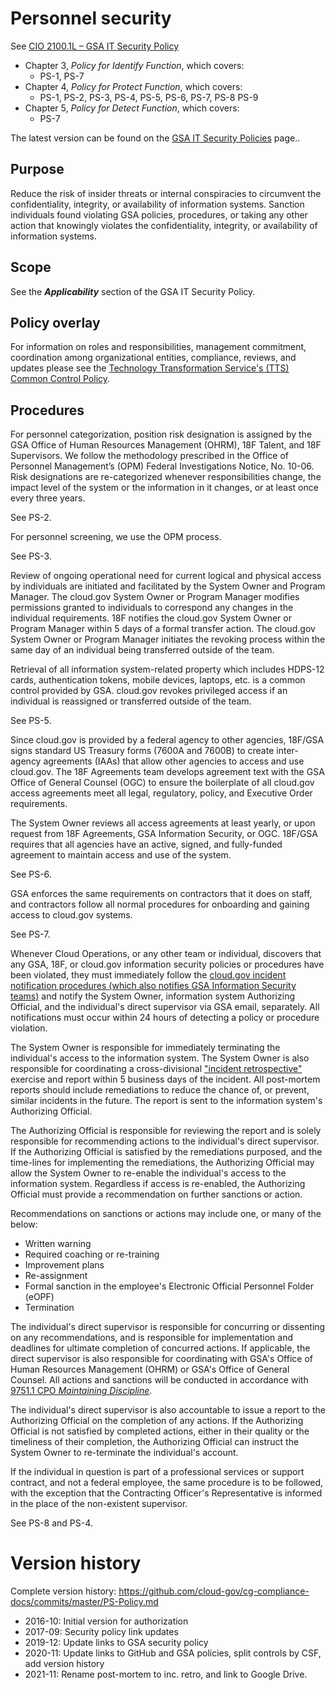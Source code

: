 # Personnel security

See [CIO 2100.1L – GSA IT Security Policy](https://www.gsa.gov/cdnstatic/CIO_2100_1L_CHGE_1_CC040905_signed_PDF_version_7-15-2019.pdf) 

* Chapter 3, _Policy for Identify Function_, which covers:
  * PS-1, PS-7
* Chapter 4, _Policy for Protect Function_, which covers:
  * PS-1, PS-2, PS-3, PS-4, PS-5, PS-6, PS-7, PS-8 PS-9
* Chapter 5, _Policy for Detect Function_, which covers:
  * PS-7

The latest version can be found on the [GSA IT Security Policies](https://www.gsa.gov/about-us/organization/office-of-the-chief-information-officer/chief-information-security-officer-ciso/it-security-policies) page..

## Purpose

Reduce the risk of insider threats or internal conspiracies to circumvent the confidentiality, integrity, or availability of information systems. Sanction individuals found violating GSA policies, procedures, or taking any other action that knowingly violates the confidentiality, integrity, or availability of information systems.

## Scope

See the **_Applicability_** section of the GSA IT Security Policy.

## Policy overlay

For information on roles and responsibilities, management commitment, coordination among organizational entities, compliance, reviews, and updates please see the [Technology Transformation Service's (TTS) Common Control Policy](https://github.com/cloud-gov/cg-compliance-docs/blob/master/TTS-Common-Control-Policy.md).

## Procedures

For personnel categorization, position risk designation is assigned by the GSA Office of Human Resources Management (OHRM), 18F Talent, and 18F Supervisors. We follow the methodology prescribed in the Office of Personnel Management’s (OPM) Federal Investigations Notice, No. 10-06. Risk designations are re-categorized whenever responsibilities change, the impact level of the system or the information in it changes, or at least once every three years.

See PS-2.

For personnel screening, we use the OPM process.

See PS-3.

Review of ongoing operational need for current logical and physical access by individuals are initiated and facilitated by the System Owner and Program Manager. The cloud.gov System Owner or Program Manager modifies permissions granted to individuals to correspond any changes in the individual requirements. 18F notifies the cloud.gov System Owner or Program Manager within 5 days of a formal transfer action. The cloud.gov System Owner or Program Manager initiates the revoking process within the same day of an individual being transferred outside of the team.

Retrieval of all information system-related property which includes HDPS-12 cards, authentication tokens, mobile devices, laptops, etc. is a common control provided by GSA. cloud.gov revokes privileged access if an individual is reassigned or transferred outside of the team.

See PS-5.

Since cloud.gov is provided by a federal agency to other agencies, 18F/GSA signs standard US Treasury forms (7600A and 7600B) to create inter-agency agreements (IAAs) that allow other agencies to access and use cloud.gov. The 18F Agreements team develops agreement text with the GSA Office of General Counsel (OGC) to ensure the boilerplate of all cloud.gov access agreements meet all legal, regulatory, policy, and Executive Order requirements.

The System Owner reviews all access agreements at least yearly, or upon request from 18F Agreements, GSA Information Security, or OGC. 18F/GSA requires that all agencies have an active, signed, and fully-funded agreement to maintain access and use of the system.

See PS-6.

GSA enforces the same requirements on contractors that it does on staff, and contractors follow all normal procedures for onboarding and gaining access to cloud.gov systems.

See PS-7.


Whenever Cloud Operations, or any other team or individual, discovers that any GSA, 18F, or cloud.gov information security policies or procedures have been violated, they must immediately follow the [cloud.gov incident notification procedures (which also notifies GSA Information Security teams)](https://docs.cloud.gov/ops/security-ir/) and notify the System Owner, information system Authorizing Official, and the individual's direct supervisor via GSA email, separately. All notifications must occur within 24 hours of detecting a policy or procedure violation.

The System Owner is responsible for immediately terminating the individual's access to the information system. The System Owner is also responsible for coordinating a cross-divisional ["incident retrospective"](https://drive.google.com/drive/folders/0B58iDAWKmw_BSEtqcUFFQ041MHc) exercise and report within 5 business days of the incident. All post-mortem reports should include remediations to reduce the chance of, or prevent, similar incidents in the future. The report is sent to the information system's Authorizing Official.

The Authorizing Official is responsible for reviewing the report and is solely responsible for recommending actions to the individual's direct supervisor. If the Authorizing Official is satisfied by the remediations purposed, and the time-lines for implementing the remediations, the Authorizing Official may allow the System Owner to re-enable the individual's access to the information system. Regardless if access is re-enabled, the Authorizing Official must provide a recommendation on further sanctions or action.

Recommendations on sanctions or actions may include one, or many of the below:

* Written warning
* Required coaching or re-training
* Improvement plans
* Re-assignment
* Formal sanction in the employee's Electronic Official Personnel Folder (eOPF)
* Termination

The individual's direct supervisor is responsible for concurring or dissenting on any recommendations, and is responsible for implementation and deadlines for ultimate completion of concurred actions. If applicable, the direct supervisor is also responsible for coordinating with GSA's Office of Human Resources Management (OHRM) or GSA's Office of General Counsel. All actions and sanctions will be conducted in accordance with [9751.1 CPO _Maintaining Discipline_](https://insite.gsa.gov/portal/content/523318).

The individual's direct supervisor is also accountable to issue a report to the Authorizing Official on the completion of any actions. If the Authorizing Official is not satisfied by completed actions, either in their quality or the timeliness of their completion, the Authorizing Official can instruct the System Owner to re-terminate the individual's account.

If the individual in question is part of a professional services or support contract, and not a federal employee, the same procedure is to be followed, with the exception that the Contracting Officer's Representative is informed in the place of the non-existent supervisor.

See PS-8 and PS-4.

# Version history

Complete version history: https://github.com/cloud-gov/cg-compliance-docs/commits/master/PS-Policy.md

* 2016-10: Initial version for authorization
* 2017-09: Security policy link updates
* 2019-12: Update links to GSA security policy
* 2020-11: Update links to GitHub and GSA policies, split controls by CSF, add version history
* 2021-11: Rename post-mortem to inc. retro, and link to Google Drive.